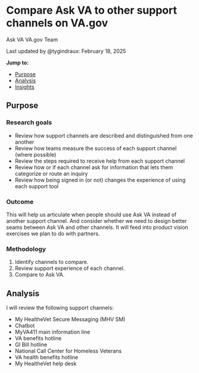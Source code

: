 # Compare Ask VA to other support channels on VA.gov

Ask VA VA.gov Team

Last updated by @tygindraux: February 18, 2025

**Jump to:**
- [Purpose](#purpose)
- [Analysis](#analysis)
- [Insights](#insights)

## Purpose

### Research goals

- Review how support channels are described and distinguished from one another
- Review how teams measure the success of each support channel (where possible)
- Review the steps required to receive help from each support channel
- Review how or if each channel ask for information that lets them categorize or route an inquiry
- Review how being signed in (or not) changes the experience of using each support tool

### Outcome

This will help us articulate when people should use Ask VA instead of another support channel. And consider whether we need to design better seams between Ask VA and other channels. It will feed into product vision exercises we plan to do with partners.

### Methodology

1. Identify channels to compare.
2. Review support experience of each channel.
3. Compare to Ask VA.

## Analysis

I will review the following support channels:

- My HealtheVet Secure Messaging (MHV SM)
- Chatbot
- MyVA411 main information line
- VA benefits hotline
- GI Bill hotline
- National Call Center for Homeless Veterans
- VA health benefits hotline
- My HealtheVet help desk
